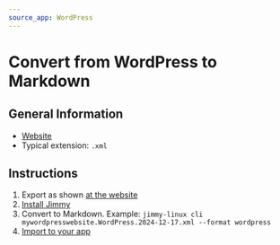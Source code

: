```yaml
---
source_app: WordPress
---
```


# Convert from WordPress to Markdown

## General Information

- [Website](https://wordpress.com/)
- Typical extension: `.xml`

## Instructions

1. Export as shown [at the website](https://wordpress.com/support/export/)
2. [Install Jimmy](../index.md#installation)
3. Convert to Markdown. Example: `jimmy-linux cli mywordpresswebsite.WordPress.2024-12-17.xml --format wordpress`
4. [Import to your app](../import_instructions.md)
